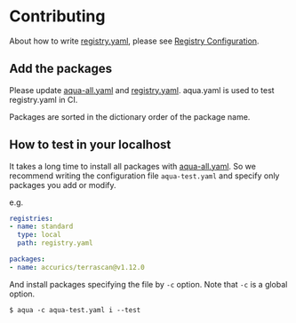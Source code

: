 # Contributing

About how to write [registry.yaml](registry.yaml), please see [Registry Configuration](https://aquaproj.github.io/docs/reference/registry-config).

## Add the packages

Please update [aqua-all.yaml](aqua-all.yaml) and [registry.yaml](registry.yaml).
aqua.yaml is used to test registry.yaml in CI.

Packages are sorted in the dictionary order of the package name.

## How to test in your localhost

It takes a long time to install all packages with [aqua-all.yaml](aqua-all.yaml).
So we recommend writing the configuration file `aqua-test.yaml` and specify only packages you add or modify.

e.g.

```yaml
registries:
- name: standard
  type: local
  path: registry.yaml

packages:
- name: accurics/terrascan@v1.12.0
```

And install packages specifying the file by `-c` option. Note that `-c` is a global option.

```console
$ aqua -c aqua-test.yaml i --test
```
